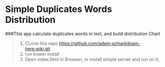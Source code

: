 # Simple Duplicates Words Distribution

###This app calculate duplicates words in text, and build distribution Chart


>1. CLone this repo https://github.com/adam-p/markdown-here.wiki.git
>2. run bower install
>3. Open index.html in Browser, or install simple server and run on it;